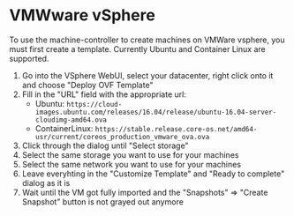 # VMWware vSphere

To use the machine-controller to create machines on VMWare vsphere, you must first
create a template. Currently Ubuntu and Container Linux are supported.

1. Go into the VSphere WebUI, select your datacenter, right click onto it and choose "Deploy OVF Template"
2. Fill in the "URL" field with the appropriate url:
    * Ubuntu: `https://cloud-images.ubuntu.com/releases/16.04/release/ubuntu-16.04-server-cloudimg-amd64.ova`
    * ContainerLinux: `https://stable.release.core-os.net/amd64-usr/current/coreos_production_vmware_ova.ova`
3. Click through the dialog until "Select storage"
4. Select the same storage you want to use for your machines
5. Select the same network you want to use for your machines
6. Leave everyhting in the "Customize Template" and "Ready to complete" dialog as it is
7. Wait until the VM got fully imported and the "Snapshots" => "Create Snapshot" button is not grayed out anymore
